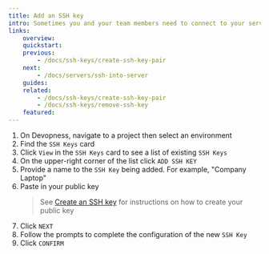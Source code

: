 ```yaml
---
title: Add an SSH key
intro: Sometimes you and your team members need to connect to your servers to run commands from the terminal. Add SSH keys to environment servers to ensure secure server access by only the authorized SSH keys.
links:
    overview:
    quickstart:
    previous:
        - /docs/ssh-keys/create-ssh-key-pair
    next:
        - /docs/servers/ssh-into-server
    guides:
    related:
        - /docs/ssh-keys/create-ssh-key-pair
        - /docs/ssh-keys/remove-ssh-key
    featured:
---
```


1. On Devopness, navigate to a project then select an environment
2. Find the `SSH Keys` card
3. Click `View` in the `SSH Keys` card to see a list of existing `SSH Keys`
4. On the upper-right corner of the list click `ADD SSH KEY`
5. Provide a name to the `SSH Key` being added. For example, "Company Laptop"
6. Paste in your public key
    > See [Create an SSH key](/docs/ssh-keys/create-ssh-key-pair) for instructions on how to create your public key
7. Click `NEXT`
8. Follow the prompts to complete the configuration of the new `SSH Key`
9. Click `CONFIRM`
